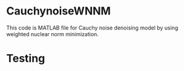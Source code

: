 # CauchynoiseWNNM
This code is MATLAB file for Cauchy noise denoising model by using weighted nuclear norm minimization.

Testing
============
